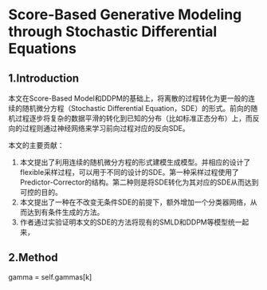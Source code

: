 # Score-Based Generative Modeling through Stochastic Differential Equations

## 1.Introduction
本文在Score-Based Model和DDPM的基础上，将离散的过程转化为更一般的连续的随机微分方程（Stochastic Differential Equation，SDE）的形式。前向的随机过程逐步将复杂的数据平滑的转化到已知的分布（比如标准正态分布）上，而反向的过程则通过神经网络来学习前向过程对应的反向SDE。

本文的主要贡献：  
1. 本文提出了利用连续的随机微分方程的形式建模生成模型。并相应的设计了flexible采样过程，可以用于不同的设计的SDE。第一种采样过程使用了Predictor-Corrector的结构。第二种则是将SDE转化为其对应的SDE从而达到可控的目的。
2. 本文提出了一种在不改变无条件SDE的前提下，额外增加一个分类器网络，从而达到有条件生成的方法。
3. 作者通过实验证明本文的SDE的方法将现有的SMLD和DDPM等模型统一起来，

## 2.Method
gamma = self.gammas[k]

